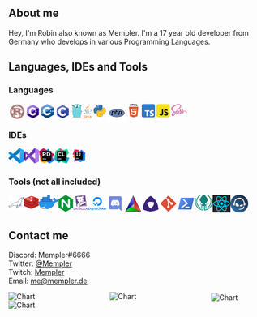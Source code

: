 ## About me
Hey, I'm Robin also known as Mempler.
I'm a 17 year old developer from Germany who develops
in various Programming Languages.

## Languages, IDEs and Tools

### Languages

<img style="padding: 1.5px" align="left" alt="Rust" width="30px" src="https://raw.githubusercontent.com/Mempler/Mempler/master/assets//rust.svg"/>
<img style="padding: 1.5px" align="left" alt="CSharp" width="26px" src="https://raw.githubusercontent.com/Mempler/Mempler/master/assets//csharp.svg"/>
<img style="padding: 1.5px" align="left" alt="C++" width="25px" src="https://raw.githubusercontent.com/Mempler/Mempler/master/assets//cpp.svg"/>
<img style="padding: 1.5px" align="left" alt="C" width="30px" src="https://raw.githubusercontent.com/Mempler/Mempler/master/assets//c.svg"/>
<img style="padding: 1.5px" align="left" alt="Go" width="20px" src="https://raw.githubusercontent.com/Mempler/Mempler/master/assets//go.svg"/>
<img style="padding: 1.5px" align="left" alt="Java" width="16px" src="https://raw.githubusercontent.com/Mempler/Mempler/master/assets//java.svg"/>
<img style="padding: 1.5px" align="left" alt="Python 3" width="26px" src="https://raw.githubusercontent.com/Mempler/Mempler/master/assets//py.svg"/>
<img style="padding: 1.5px" align="left" alt="PHP" width="35px" src="https://raw.githubusercontent.com/Mempler/Mempler/master/assets//php.svg"/>
<img style="padding: 1.5px" align="left" alt="HTML5" width="26px" src="https://raw.githubusercontent.com/Mempler/Mempler/master/assets//html5.svg"/>
<img style="padding: 1.5px" align="left" alt="Typescript" width="26px" src="https://raw.githubusercontent.com/Mempler/Mempler/master/assets//typescript.svg"/>
<img style="padding: 1.5px" align="left" alt="Javascript" width="26px" src="https://raw.githubusercontent.com/Mempler/Mempler/master/assets//javascript.svg"/>
<img style="padding: 1.5px" alt="Sass" width="31px" src="https://raw.githubusercontent.com/Mempler/Mempler/master/assets//sass.svg"/>


### IDEs

<img align="left" alt="VSCode" width="30px" src="https://raw.githubusercontent.com/Mempler/Mempler/master/assets//visual-studio-code.svg"/>
<img align="left" alt="Visual Studio 2019" width="30px" src="https://raw.githubusercontent.com/Mempler/Mempler/master/assets//vs2019.svg"/>
<img align="left" alt="Jetbrains Rider" width="30px" src="https://raw.githubusercontent.com/Mempler/Mempler/master/assets//rider.png"/>
<img alt="Jetbrains CLion + RustExtension" width="30px" src="https://raw.githubusercontent.com/Mempler/Mempler/master/assets//clion.png"/>
<img alt="Intellij Idea" width="30px" src="https://raw.githubusercontent.com/Mempler/Mempler/master/assets//intellij-idea.svg"/>

### Tools (not all included)

<img align="left" alt="MariaDB" width="30px" src="https://raw.githubusercontent.com/Mempler/Mempler/master/assets//mariadb.png"/>
<img align="left" alt="Redis" width="30px" src="https://raw.githubusercontent.com/Mempler/Mempler/master/assets//redis.svg"/>
<img align="left" alt="Docker" width="38px" src="https://raw.githubusercontent.com/Mempler/Mempler/master/assets//docker.png"/>
<img align="left" alt="NGiNX" width="30px" src="https://raw.githubusercontent.com/Mempler/Mempler/master/assets//nginx.svg"/>
<img align="left" alt="Datadog" width="30px" src="https://raw.githubusercontent.com/Mempler/Mempler/master/assets//datadog.png"/>
<img align="left" alt="Digital Ocean" width="35px" src="https://raw.githubusercontent.com/Mempler/Mempler/master/assets//digitalocean.svg"/>
<img align="left" alt="Discord" width="35px" src="https://raw.githubusercontent.com/Mempler/Mempler/master/assets//discord.svg"/>
<img align="left" alt="CMake" width="35px" src="https://raw.githubusercontent.com/Mempler/Mempler/master/assets//cmake.svg"/>
<img align="left" alt="Meson" width="35px" src="https://raw.githubusercontent.com/Mempler/Mempler/master/assets//meson.svg"/>
<img align="left" alt="Git" width="35px" src="https://raw.githubusercontent.com/Mempler/Mempler/master/assets//git.svg"/>
<img align="left" alt="Powershell" width="35px" src="https://raw.githubusercontent.com/Mempler/Mempler/master/assets//powershell.svg"/>
<img align="left" alt="Gitkraken" width="35px" src="https://raw.githubusercontent.com/Mempler/Mempler/master/assets//gitkraken.svg"/>
<img align="left" alt="React" width="35px" src="https://raw.githubusercontent.com/Mempler/Mempler/master/assets//react.svg"/>
<img alt="Teamspeak 3" width="35px" src="https://raw.githubusercontent.com/Mempler/Mempler/master/assets//ts3.png"/>

## Contact me
Discord: Mempler#6666 \
Twitter: [@Mempler](https://twitter.com/Mempler) \
Twitch:  [Mempler](https://twitch.tv/Mempler) \
Email:   [me@mempler.de](mailto:me@mempler.de)

<img align="left" alt="Chart" width="200px" src="https://wakatime.com/share/@6bfe8d67-5e33-48f2-8cc3-6985809cd8bd/5405000e-dd06-47fa-b23e-01feba270c31.svg"/>
<img align="left" alt="Chart" width="200px" src="https://wakatime.com/share/@6bfe8d67-5e33-48f2-8cc3-6985809cd8bd/028299d4-6cbd-40e6-9e1f-c26fcc36e397.svg"/>
<img align="left" alt="Chart" width="200px" src="https://wakatime.com/share/@6bfe8d67-5e33-48f2-8cc3-6985809cd8bd/ac748a95-562b-41cc-8dc2-bdfc49c26bba.svg"/>
<img align="center" alt="Chart" height="300px" width="640px" src="https://wakatime.com/share/@6bfe8d67-5e33-48f2-8cc3-6985809cd8bd/0969a948-f558-42e6-9efd-0b6a1f966f6f.svg"/>
